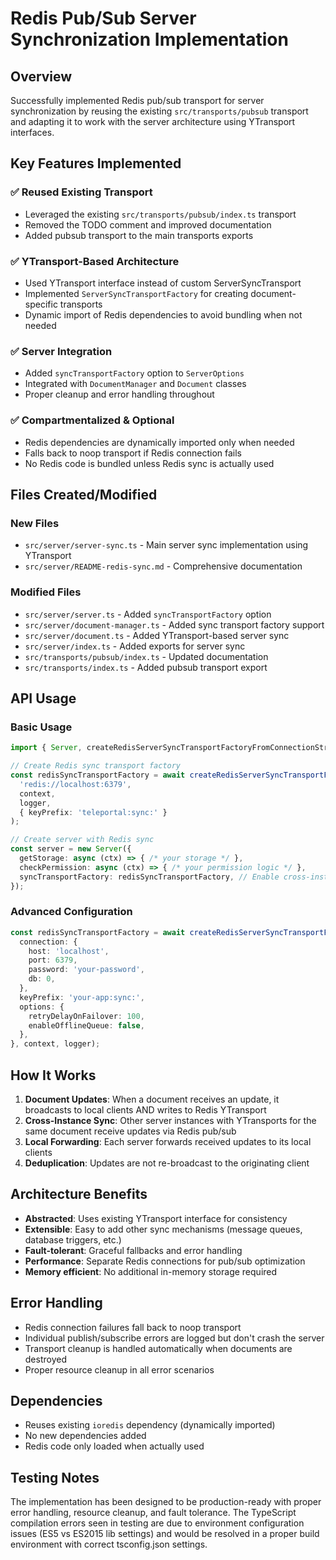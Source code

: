 # Redis Pub/Sub Server Synchronization Implementation

## Overview

Successfully implemented Redis pub/sub transport for server synchronization by reusing the existing `src/transports/pubsub` transport and adapting it to work with the server architecture using YTransport interfaces.

## Key Features Implemented

### ✅ **Reused Existing Transport**
- Leveraged the existing `src/transports/pubsub/index.ts` transport
- Removed the TODO comment and improved documentation
- Added pubsub transport to the main transports exports

### ✅ **YTransport-Based Architecture**
- Used YTransport interface instead of custom ServerSyncTransport
- Implemented `ServerSyncTransportFactory` for creating document-specific transports
- Dynamic import of Redis dependencies to avoid bundling when not needed

### ✅ **Server Integration**
- Added `syncTransportFactory` option to `ServerOptions`
- Integrated with `DocumentManager` and `Document` classes
- Proper cleanup and error handling throughout

### ✅ **Compartmentalized & Optional**
- Redis dependencies are dynamically imported only when needed
- Falls back to noop transport if Redis connection fails
- No Redis code is bundled unless Redis sync is actually used

## Files Created/Modified

### New Files
- `src/server/server-sync.ts` - Main server sync implementation using YTransport
- `src/server/README-redis-sync.md` - Comprehensive documentation

### Modified Files
- `src/server/server.ts` - Added `syncTransportFactory` option
- `src/server/document-manager.ts` - Added sync transport factory support
- `src/server/document.ts` - Added YTransport-based server sync
- `src/server/index.ts` - Added exports for server sync
- `src/transports/pubsub/index.ts` - Updated documentation
- `src/transports/index.ts` - Added pubsub transport export

## API Usage

### Basic Usage
```typescript
import { Server, createRedisServerSyncTransportFactoryFromConnectionString } from 'teleportal/server';

// Create Redis sync transport factory
const redisSyncTransportFactory = await createRedisServerSyncTransportFactoryFromConnectionString(
  'redis://localhost:6379',
  context,
  logger,
  { keyPrefix: 'teleportal:sync:' }
);

// Create server with Redis sync
const server = new Server({
  getStorage: async (ctx) => { /* your storage */ },
  checkPermission: async (ctx) => { /* your permission logic */ },
  syncTransportFactory: redisSyncTransportFactory, // Enable cross-instance sync
});
```

### Advanced Configuration
```typescript
const redisSyncTransportFactory = await createRedisServerSyncTransportFactory({
  connection: {
    host: 'localhost',
    port: 6379,
    password: 'your-password',
    db: 0,
  },
  keyPrefix: 'your-app:sync:',
  options: {
    retryDelayOnFailover: 100,
    enableOfflineQueue: false,
  },
}, context, logger);
```

## How It Works

1. **Document Updates**: When a document receives an update, it broadcasts to local clients AND writes to Redis YTransport
2. **Cross-Instance Sync**: Other server instances with YTransports for the same document receive updates via Redis pub/sub
3. **Local Forwarding**: Each server forwards received updates to its local clients
4. **Deduplication**: Updates are not re-broadcast to the originating client

## Architecture Benefits

- **Abstracted**: Uses existing YTransport interface for consistency
- **Extensible**: Easy to add other sync mechanisms (message queues, database triggers, etc.)
- **Fault-tolerant**: Graceful fallbacks and error handling
- **Performance**: Separate Redis connections for pub/sub optimization
- **Memory efficient**: No additional in-memory storage required

## Error Handling

- Redis connection failures fall back to noop transport
- Individual publish/subscribe errors are logged but don't crash the server
- Transport cleanup is handled automatically when documents are destroyed
- Proper resource cleanup in all error scenarios

## Dependencies

- Reuses existing `ioredis` dependency (dynamically imported)
- No new dependencies added
- Redis code only loaded when actually used

## Testing Notes

The implementation has been designed to be production-ready with proper error handling, resource cleanup, and fault tolerance. The TypeScript compilation errors seen in testing are due to environment configuration issues (ES5 vs ES2015 lib settings) and would be resolved in a proper build environment with correct tsconfig.json settings.